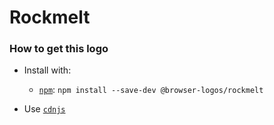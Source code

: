 # Rockmelt

### How to get this logo

* Install with:
  * [`npm`](https://www.npmjs.com/): `npm install --save-dev @browser-logos/rockmelt`

* Use [`cdnjs`](https://cdnjs.com/libraries/browser-logos)
